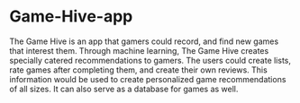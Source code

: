 # Game-Hive-app
The Game Hive is an app that gamers could record, and find new games that interest them.
Through machine learning, The Game Hive creates specially catered recommendations to
gamers. The users could create lists, rate games after completing them, and create their own
reviews. This information would be used to create personalized game recommendations of all
sizes. It can also serve as a database for games as well.
